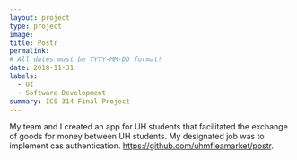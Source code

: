```yaml
---
layout: project
type: project
image: 
title: Postr 
permalink: 
# All dates must be YYYY-MM-DD format!
date: 2018-11-31
labels:
  - UI
  - Software Development
summary: ICS 314 Final Project
---
```

My team and I created an app for UH students that facilitated the exchange of goods for money between UH students. My designated job was to implement cas authentication. https://github.com/uhmfleamarket/postr.


